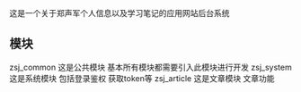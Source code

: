 这是一个关于郑声军个人信息以及学习笔记的应用网站后台系统

## 模块
zsj_common  这是公共模块 基本所有模块都需要引入此模块进行开发
zsj_system  这是系统模块 包括登录鉴权 获取token等
zsj_article 这是文章模块 文章功能